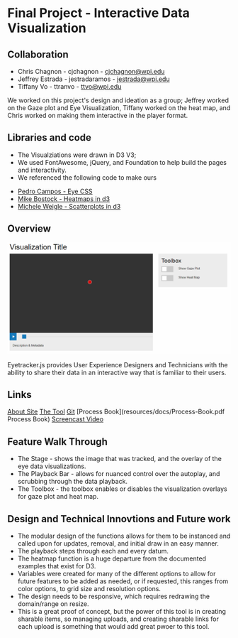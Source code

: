 Final Project - Interactive Data Visualization  
===

## Collaboration

- Chris Chagnon - cjchagnon - cjchagnon@wpi.edu
- Jeffrey Estrada - jestradaramos - jestrada@wpi.edu
- Tiffany Vo - ttranvo - ttvo@wpi.edu

We worked on this project's design and ideation as a group; Jeffrey worked on the Gaze plot and Eye Visualization, Tiffany worked on the heat map, and Chris worked on making them interactive in the player format.

## Libraries and code
- The Visualziations were drawn in D3 V3;
- We used FontAwesome, jQuery, and Foundation to help build the pages and interactivity.
- We referenced the following code to make ours
<ul>
  <li><a href="https://codepen.io/pedrocampos/pen/ADdtl">Pedro Campos - Eye CSS</a></li>
  <li><a href="http://bl.ocks.org/mbostock/3202354">Mike Bostock - Heatmaps in d3</a></li>
  <li><a href="http://bl.ocks.org/weiglemc/6185069">Michele Weigle - Scatterplots in d3</a></li>
</ul>

## Overview
![Image of tool](site/resources/img/vis-1.png)

Eyetracker.js provides User Experience Designers and Technicians with the ability to share their data in an interactive way that is familiar to their users.

## Links
[About Site](https://cjchagnon.github.io/DataVisFinal/site/)
[The Tool](https://cjchagnon.github.io/DataVisFinal/site/vis.html)
[Git](https://github.com/cjchagnon/DataVisFinal)
[Process Book](resources/docs/Process-Book.pdf Process Book)
[Screencast Video](https://www.youtube.com/watch?v=61Ygqr_c7QQ)

## Feature Walk Through
- The Stage - shows the image that was tracked, and the overlay of the eye data visualizations.
- The Playback Bar - allows for nuanced control over the autoplay, and scrubbing through the data playback.
- The Toolbox - the toolbox enables or disables the visualization overlays for gaze plot and heat map.

## Design and Technical Innovtions and Future work
- The modular design of the functions allows for them to be instanced and called upon for updates, removal, and initial draw in an easy manner.
- The playback steps through each and every datum.
- The heatmap function is a huge departure from the documented examples that exist for D3.
- Variables were created for many of the different options to allow for future features to be added as needed, or if requested, this ranges from color options, to grid size and resolution options.
- The design needs to be responsive, which requires redrawing the domain/range on resize.
- This is a great proof of concept, but the power of this tool is in creating sharable items, so managing uploads, and creating sharable links for each upload is something that would add great pwoer to this tool.
